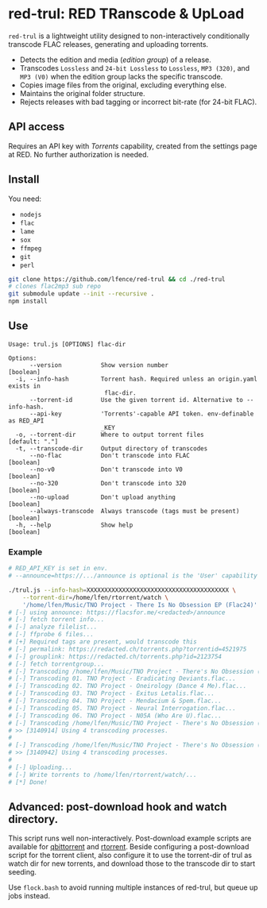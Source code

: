 # red-trul: RED TRanscode & UpLoad

`red-trul` is a lightweight utility designed to non-interactively conditionally transcode FLAC releases, generating and uploading torrents.

- Detects the edition and media (_edition group_) of a release.
- Transcodes `Lossless` and `24-bit Lossless` to `Lossless`, `MP3 (320)`, and `MP3 (V0)` when the edition group lacks the specific transcode.
- Copies image files from the original, excluding everything else.
- Maintains the original folder structure.
- Rejects releases with bad tagging or incorrect bit-rate (for 24-bit FLAC).

## API access
Requires an API key with _Torrents_ capability, created from the settings page
at RED. No further authorization is needed.

## Install

You need:
- `nodejs`
- `flac`
- `lame`
- `sox`
- `ffmpeg`
- `git`
- `perl`

```bash
git clone https://github.com/lfence/red-trul && cd ./red-trul
# clones flac2mp3 sub repo
git submodule update --init --recursive .
npm install
```

## Use

```
Usage: trul.js [OPTIONS] flac-dir

Options:
      --version           Show version number                          [boolean]
  -i, --info-hash         Torrent hash. Required unless an origin.yaml exists in
                           flac-dir.
      --torrent-id        Use the given torrent id. Alternative to --info-hash.
      --api-key           'Torrents'-capable API token. env-definable as RED_API
                          _KEY
  -o, --torrent-dir       Where to output torrent files           [default: "."]
  -t, --transcode-dir     Output directory of transcodes
      --no-flac           Don't transcode into FLAC                    [boolean]
      --no-v0             Don't transcode into V0                      [boolean]
      --no-320            Don't transcode into 320                     [boolean]
      --no-upload         Don't upload anything                        [boolean]
      --always-transcode  Always transcode (tags must be present)      [boolean]
  -h, --help              Show help                                    [boolean]
```

### Example

```bash
# RED_API_KEY is set in env.
# --announce=https://.../announce is optional is the 'User' capability is given.

./trul.js --info-hash=XXXXXXXXXXXXXXXXXXXXXXXXXXXXXXXXXXXXXXXX \
    --torrent-dir=/home/lfen/rtorrent/watch \
    '/home/lfen/Music/TNO Project - There Is No Obsession EP (Flac24)'
# [-] using announce: https://flacsfor.me/<redacted>/announce
# [-] fetch torrent info...
# [-] analyze filelist...
# [-] ffprobe 6 files...
# [+] Required tags are present, would transcode this
# [-] permalink: https://redacted.ch/torrents.php?torrentid=4521975
# [-] grouplink: https://redacted.ch/torrents.php?id=2123754
# [-] fetch torrentgroup...
# [-] Transcoding /home/lfen/Music/TNO Project - There's No Obsession (2019) - WEB FLAC
# [-] Transcoding 01. TNO Project - Eradicating Deviants.flac...
# [-] Transcoding 02. TNO Project - Oneirology (Dance 4 Me).flac...
# [-] Transcoding 03. TNO Project - Exitus Letalis.flac...
# [-] Transcoding 04. TNO Project - Mendacium & Spem.flac...
# [-] Transcoding 05. TNO Project - Neural Interrogation.flac...
# [-] Transcoding 06. TNO Project - N05A (Who Are U).flac...
# [-] Transcoding /home/lfen/Music/TNO Project - There's No Obsession (2019) - WEB V0
# >> [3140914] Using 4 transcoding processes.
#
# [-] Transcoding /home/lfen/Music/TNO Project - There's No Obsession (2019) - WEB 320
# >> [3140942] Using 4 transcoding processes.
#
# [-] Uploading...
# [-] Write torrents to /home/lfen/rtorrent/watch/...
# [*] Done!
```

## Advanced: post-download hook and watch directory.

This script runs well non-interactively. Post-download example scripts are
available for [qbittorrent](./qbittorrent-postdl.sh) and
[rtorrent](./rtorrent-postdl.sh). Beside configuring a post-download script for
the torrent client, also configure it to use the torrent-dir of trul as watch
dir for new torrents, and download those to the transcode dir to start seeding.


Use `flock.bash` to avoid running multiple instances of red-trul, but queue up
jobs instead.
